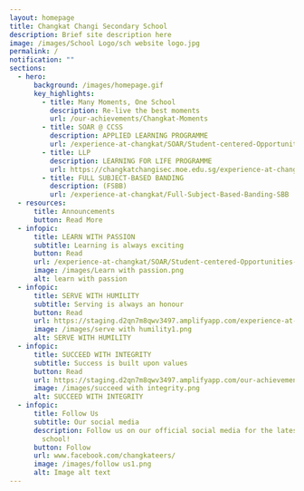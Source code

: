 ```yaml
---
layout: homepage
title: Changkat Changi Secondary School
description: Brief site description here
image: /images/School Logo/sch website logo.jpg
permalink: /
notification: ""
sections:
  - hero:
      background: /images/homepage.gif
      key_highlights:
        - title: Many Moments, One School
          description: Re-live the best moments
          url: /our-achievements/Changkat-Moments
        - title: SOAR @ CCSS
          description: APPLIED LEARNING PROGRAMME
          url: /experience-at-changkat/SOAR/Student-centered-Opportunities-for-AeRospace-Industry/
        - title: LLP
          description: LEARNING FOR LIFE PROGRAMME
          url: https://changkatchangisec.moe.edu.sg/experience-at-changkat/Learning-for-Life-Programme-LLP
        - title: FULL SUBJECT-BASED BANDING
          description: (FSBB)
          url: /experience-at-changkat/Full-Subject-Based-Banding-SBB
  - resources:
      title: Announcements
      button: Read More
  - infopic:
      title: LEARN WITH PASSION
      subtitle: Learning is always exciting
      button: Read
      url: /experience-at-changkat/SOAR/Student-centered-Opportunities-for-AeRospace-Industry/
      image: /images/Learn with passion.png
      alt: learn with passion
  - infopic:
      title: SERVE WITH HUMILITY
      subtitle: Serving is always an honour
      button: Read
      url: https://staging.d2qn7m8qwv3497.amplifyapp.com/experience-at-changkat/Learning-For-Life-Programme-LLP
      image: /images/serve with humility1.png
      alt: SERVE WITH HUMILITY
  - infopic:
      title: SUCCEED WITH INTEGRITY
      subtitle: Success is built upon values
      button: Read
      url: https://staging.d2qn7m8qwv3497.amplifyapp.com/our-achievements/CCA-Achievements
      image: /images/succeed with integrity.png
      alt: SUCCEED WITH INTEGRITY
  - infopic:
      title: Follow Us
      subtitle: Our social media
      description: Follow us on our official social media for the latest happenings in
        school!
      button: Follow
      url: www.facebook.com/changkateers/
      image: /images/follow us1.png
      alt: Image alt text
---
```

